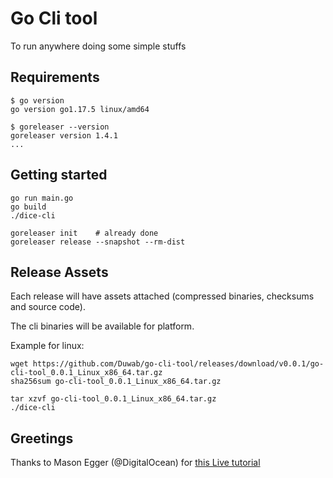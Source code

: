 # Go Cli tool

To run anywhere doing some simple stuffs

## Requirements

```
$ go version
go version go1.17.5 linux/amd64

$ goreleaser --version
goreleaser version 1.4.1
...
```

## Getting started

```
go run main.go
go build
./dice-cli

goreleaser init    # already done
goreleaser release --snapshot --rm-dist
```


## Release Assets

Each release will have assets attached (compressed binaries, checksums and source code).

The cli binaries will be available for platform.

Example for linux:

```
wget https://github.com/Duwab/go-cli-tool/releases/download/v0.0.1/go-cli-tool_0.0.1_Linux_x86_64.tar.gz
sha256sum go-cli-tool_0.0.1_Linux_x86_64.tar.gz

tar xzvf go-cli-tool_0.0.1_Linux_x86_64.tar.gz
./dice-cli
```

## Greetings

Thanks to Mason Egger (@DigitalOcean) for [this Live tutorial](https://www.youtube.com/watch?v=PP4CVvgLXrU)